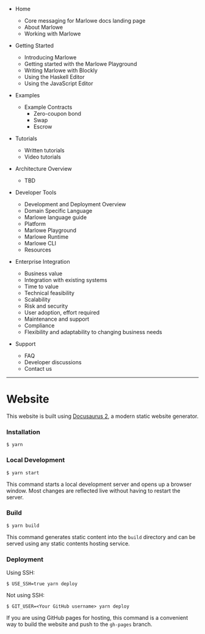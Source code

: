 * Home
   * Core messaging for Marlowe docs landing page
   * About Marlowe
   * Working with Marlowe

* Getting Started
   * Introducing Marlowe
   * Getting started with the Marlowe Playground
   * Writing Marlowe with Blockly
   * Using the Haskell Editor
   * Using the JavaScript Editor

* Examples
   * Example Contracts
      * Zero-coupon bond
      * Swap
      * Escrow

* Tutorials 
   * Written tutorials
   * Video tutorials

* Architecture Overview
   * TBD

* Developer Tools
   * Development and Deployment Overview
   * Domain Specific Language
   * Marlowe language guide
   * Platform
   * Marlowe Playground
   * Marlowe Runtime
   * Marlowe CLI
   * Resources

* Enterprise Integration
   * Business value
   * Integration with existing systems
   * Time to value
   * Technical feasibility
   * Scalability
   * Risk and security
   * User adoption, effort required
   * Maintenance and support
   * Compliance
   * Flexibility and adaptability to changing business needs

* Support
   * FAQ
   * Developer discussions
   * Contact us

---

# Website

This website is built using [Docusaurus 2](https://docusaurus.io/), a modern static website generator.

### Installation

```
$ yarn
```

### Local Development

```
$ yarn start
```

This command starts a local development server and opens up a browser window. Most changes are reflected live without having to restart the server.

### Build

```
$ yarn build
```

This command generates static content into the `build` directory and can be served using any static contents hosting service.

### Deployment

Using SSH:

```
$ USE_SSH=true yarn deploy
```

Not using SSH:

```
$ GIT_USER=<Your GitHub username> yarn deploy
```

If you are using GitHub pages for hosting, this command is a convenient way to build the website and push to the `gh-pages` branch.
